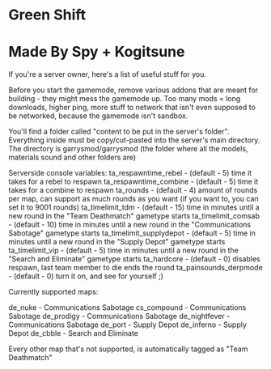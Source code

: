 # Green Shift 
# Made By Spy + Kogitsune
If you're a server owner, here's a list of useful stuff for you.

Before you start the gamemode, remove various addons that are meant for building - they might mess the gamemode up.
Too many mods = long downloads, higher ping, more stuff to network that isn't even supposed to be networked, because 
the gamemode isn't sandbox.

You'll find a folder called "content to be put in the server's folder". Everything inside must be copy/cut-pasted into the server's main directory.
The directory is garrysmod/garrysmod (the folder where all the models, materials sound and other folders are)

Serverside console variables:
ta_respawntime_rebel - (default - 5) time it takes for a rebel to respawn
ta_respawntime_combine - (default - 5) time it takes for a combine to respawn
ta_rounds - (default - 4) amount of rounds per map, can support as much rounds as you want (if you want to, you can set it to 9001 rounds)
ta_timelimit_tdm - (default - 15) time in minutes until a new round in the "Team Deathmatch" gametype starts
ta_timelimit_comsab - (default - 10) time in minutes until a new round in the "Communications Sabotage" gametype starts
ta_timelimit_supplydepot - (default - 5) time in minutes until a new round in the "Supply Depot" gametype starts
ta_timelimit_vip - (default - 5) time in minutes until a new round in the "Search and Eliminate" gametype starts
ta_hardcore - (default - 0) disables respawn, last team member to die ends the round
ta_painsounds_derpmode - (default - 0) turn it on, and see for yourself ;)

Currently supported maps:

de_nuke - Communications Sabotage
cs_compound - Communications Sabotage
de_prodigy - Communications Sabotage
de_nightfever - Communications Sabotage
de_port - Supply Depot
de_inferno - Supply Depot
de_cbble - Search and Eliminate

Every other map that's not supported, is automatically tagged as "Team Deathmatch"
